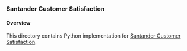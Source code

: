 ### Santander Customer Satisfaction

#### Overview
This directory contains Python implementation for [Santander Customer Satisfaction](https://www.kaggle.com/c/santander-customer-satisfaction).
